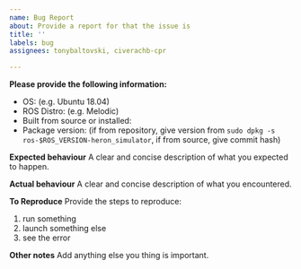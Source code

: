 ```yaml
---
name: Bug Report
about: Provide a report for that the issue is
title: ''
labels: bug
assignees: tonybaltovski, civerachb-cpr

---
```


**Please provide the following information:**
 - OS: (e.g. Ubuntu 18.04)
 - ROS Distro: (e.g. Melodic)
 - Built from source or installed:
 - Package version: (if from repository, give version from `sudo dpkg -s ros-$ROS_VERSION-heron_simulator`, if from source, give commit hash)

 **Expected behaviour**
 A clear and concise description of what you expected to happen.

 **Actual behaviour**
 A clear and concise description of what you encountered.

**To Reproduce**
Provide the steps to reproduce:
1. run something
2. launch something else
3. see the error


**Other notes**
Add anything else you thing is important.
